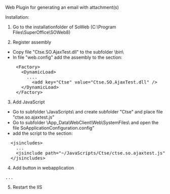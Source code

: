 Web Plugin for generating an email with attachment(s)

Installation:

1) Go to the installationfolder of SoWeb (C:\Program Files\SuperOffice\SOWeb8\)

2) Register assembly

- Copy file "Ctse.SO.AjaxTest.dll" to the subfolder \bin\
- In file "web.config" add the assembly to the section: 

<pre>
    &lt;Factory&gt;
      &lt;DynamicLoad&gt;
        ....
	      &lt;add key=&quot;Ctse&quot; value=&quot;Ctse.SO.AjaxTest.dll&quot; /&gt;
      &lt;/DynamicLoad&gt;
    &lt;/Factory&gt;
</pre>

3) Add JavaScript

- Go to subfolder \JavaScripts\ and create subfolder "Ctse" and place file "ctse.so.ajaxtest.js"
- Go to subfolder \App_Data\WebClient\Web\SystemFiles\ and open the file SoApplicationConfiguration.config" 
- add the script to the section:

<pre>
  &lt;jsincludes&gt;
    ...
    &lt;jsinclude path=&quot;~/JavaScripts/Ctse/ctse.so.ajaxtest.js&quot; /&gt;
  &lt;/jsincludes&gt;
</pre>

4) Add button in webapplication

<pre>
...
</pre>

5) Restart the IIS
